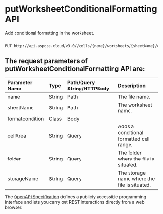 # **putWorksheetConditionalFormatting API**

Add conditional formatting in the worksheet. 

```bash

PUT http://api.aspose.cloud/v3.0//cells/{name}/worksheets/{sheetName}/conditionalFormattings

```

## The request parameters of **putWorksheetConditionalFormatting** API are: 

| Parameter Name | Type | Path/Query String/HTTPBody | Description | 
| :- | :- | :- |:- | 
|name|String|Path|The file name.|
|sheetName|String|Path|The worksheet name.|
|formatcondition|Class|Body||
|cellArea|String|Query|Adds a conditional formatted cell range.|
|folder|String|Query|The folder where the file is situated.|
|storageName|String|Query|The storage name where the file is situated.|


The [OpenAPI Specification](https://reference.aspose.cloud/cells/#/ConditionalFormattingsController/PutWorksheetConditionalFormatting) defines a publicly accessible programming interface and lets you carry out REST interactions directly from a web browser.
